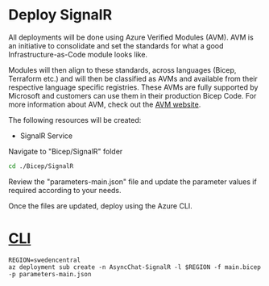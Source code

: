 # Deploy SignalR 
All deployments will be done using Azure Verified Modules (AVM). AVM is an initiative to consolidate and set the standards for what a good Infrastructure-as-Code module looks like.

Modules will then align to these standards, across languages (Bicep, Terraform etc.) and will then be classified as AVMs and available from their respective language specific registries. These AVMs are fully supported by Microsoft and customers can use them in their production Bicep Code. For more information about AVM, check out the [AVM website](https://azure.github.io/Azure-Verified-Modules/).

The following resources will be created:

* SignalR Service

Navigate to "Bicep/SignalR" folder

```bash
cd ./Bicep/SignalR
```

Review the "parameters-main.json" file and update the parameter values if required according to your needs. 

Once the files are updated, deploy using the Azure CLI.

# [CLI](#tab/CLI)

```azurecli
REGION=swedencentral
az deployment sub create -n AsyncChat-SignalR -l $REGION -f main.bicep -p parameters-main.json
```
